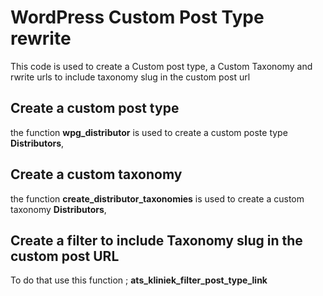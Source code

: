# WordPress Custom Post Type rewrite

This code is used to create a Custom post type, a Custom Taxonomy and rwrite urls to include taxonomy slug in the custom post url

## Create a custom post type

the function **wpg_distributor** is used to create a custom poste type **Distributors**,

## Create a custom taxonomy

the function **create_distributor_taxonomies** is used to create a custom taxonomy **Distributors**,

## Create a filter to include Taxonomy slug in the custom post URL

To do that use this function ; **ats_kliniek_filter_post_type_link**
